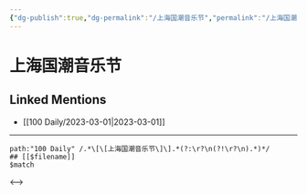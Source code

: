 ```yaml
---
{"dg-publish":true,"dg-permalink":"/上海国潮音乐节","permalink":"/上海国潮音乐节/"}
---
```


# 上海国潮音乐节

## Linked Mentions
- [[100 Daily/2023-03-01\|2023-03-01]]


---

```expander
path:"100 Daily" /.*\[\[上海国潮音乐节\]\].*(?:\r?\n(?!\r?\n).*)*/
## [[$filename]]
$match
```
<-->